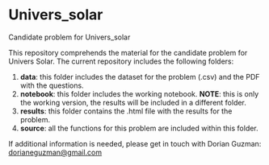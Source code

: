 # Univers_solar
Candidate problem for Univers_solar

This repository comprehends the material for the candidate problem for Univers Solar.
The current repository includes the following folders:

1. **data**: this folder includes the dataset for the problem (.csv) and the PDF with the questions.
2. **notebook**: this folder includes the working notebook. **NOTE**: this is only the working version, the results will be included in a different folder.
3. **results**: this folder contains the .html file with the results for the problem.
4. **source**: all the functions for this problem are included within this folder.

If additional information is needed, please get in touch with Dorian Guzman: dorianeguzman@gmail.com
